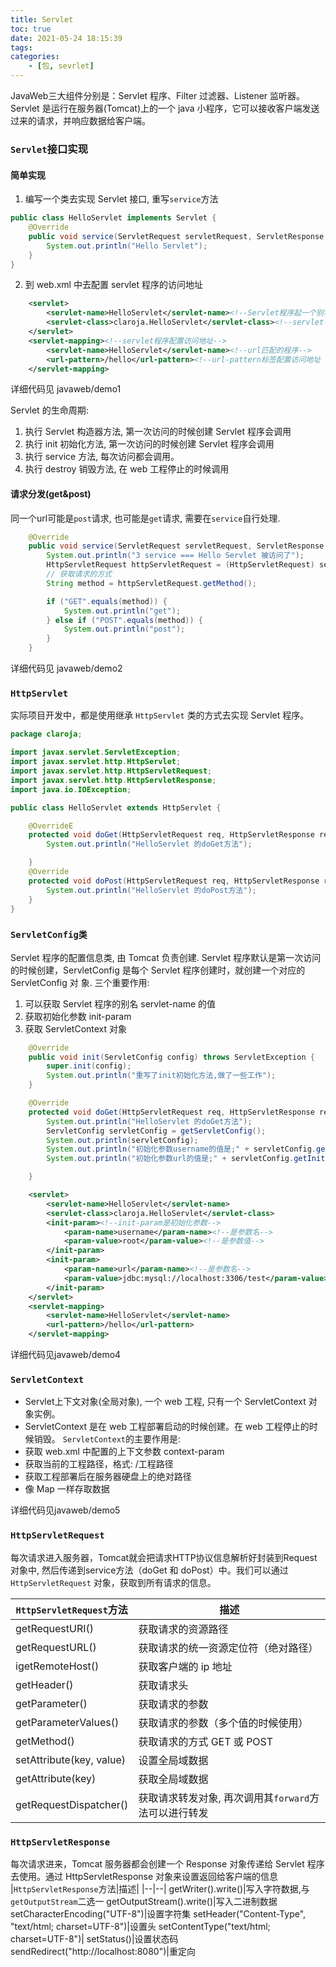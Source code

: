 ```yaml
---
title: Servlet
toc: true
date: 2021-05-24 18:15:39
tags:
categories:
    - [包, sevrlet]
---
```

JavaWeb三大组件分别是：Servlet 程序、Filter 过滤器、Listener 监听器。
Servlet 是运行在服务器(Tomcat)上的一个 java 小程序，它可以接收客户端发送过来的请求，并响应数据给客户端。
<!--more-->

### `Servlet`接口实现


#### 简单实现
1. 编写一个类去实现 Servlet 接口, 重写`service`方法
```java
public class HelloServlet implements Servlet {
    @Override
    public void service(ServletRequest servletRequest, ServletResponse servletResponse) throws ServletException, IOException {
        System.out.println("Hello Servlet");
    }
}
```


2. 到 web.xml 中去配置 servlet 程序的访问地址
```xml
    <servlet>
        <servlet-name>HelloServlet</servlet-name><!--Servlet程序起一个别名 -->
        <servlet-class>claroja.HelloServlet</servlet-class><!--servlet-class是Servlet程序的全类名-->
    </servlet>
    <servlet-mapping><!--servlet程序配置访问地址-->
        <servlet-name>HelloServlet</servlet-name><!--url匹配的程序-->
        <url-pattern>/hello</url-pattern><!--url-pattern标签配置访问地址   /hello 表示地址为：http://ip:port/工程路径/hello-->
    </servlet-mapping>
```
详细代码见 javaweb/demo1

Servlet 的生命周期:
1. 执行 Servlet 构造器方法, 第一次访问的时候创建 Servlet 程序会调用
2. 执行 init 初始化方法, 第一次访问的时候创建 Servlet 程序会调用
3. 执行 service 方法, 每次访问都会调用。
4. 执行 destroy 销毁方法, 在 web 工程停止的时候调用



#### 请求分发(get&post)
同一个url可能是`post`请求, 也可能是`get`请求, 需要在`service`自行处理.
```java
    @Override
    public void service(ServletRequest servletRequest, ServletResponse servletResponse) throws ServletException, IOException {
        System.out.println("3 service === Hello Servlet 被访问了");
        HttpServletRequest httpServletRequest = (HttpServletRequest) servletRequest;
        // 获取请求的方式
        String method = httpServletRequest.getMethod();

        if ("GET".equals(method)) {
            System.out.println("get");
        } else if ("POST".equals(method)) {
            System.out.println("post");
        }
    }
```

详细代码见 javaweb/demo2

### `HttpServlet`
实际项目开发中，都是使用继承 `HttpServlet` 类的方式去实现 Servlet 程序。
```java
package claroja;

import javax.servlet.ServletException;
import javax.servlet.http.HttpServlet;
import javax.servlet.http.HttpServletRequest;
import javax.servlet.http.HttpServletResponse;
import java.io.IOException;

public class HelloServlet extends HttpServlet {

    @OverrideE
    protected void doGet(HttpServletRequest req, HttpServletResponse resp) throws ServletException, IOException {
        System.out.println("HelloServlet 的doGet方法");

    }
    @Override
    protected void doPost(HttpServletRequest req, HttpServletResponse resp) throws ServletException, IOException {
        System.out.println("HelloServlet 的doPost方法");
    }
}

```


### `ServletConfig类`
Servlet 程序的配置信息类, 由 Tomcat 负责创建.
Servlet 程序默认是第一次访问的时候创建，ServletConfig 是每个 Servlet 程序创建时，就创建一个对应的 ServletConfig 对
象.
三个重要作用:
1. 可以获取 Servlet 程序的别名 servlet-name 的值
2. 获取初始化参数 init-param
3. 获取 ServletContext 对象

```java
    @Override
    public void init(ServletConfig config) throws ServletException {
        super.init(config);
        System.out.println("重写了init初始化方法,做了一些工作");
    }

    @Override
    protected void doGet(HttpServletRequest req, HttpServletResponse resp) throws ServletException, IOException {
        System.out.println("HelloServlet 的doGet方法");
        ServletConfig servletConfig = getServletConfig();
        System.out.println(servletConfig);
        System.out.println("初始化参数username的值是;" + servletConfig.getInitParameter("username"));
        System.out.println("初始化参数url的值是;" + servletConfig.getInitParameter("url"));

    }
```

```xml
    <servlet>
        <servlet-name>HelloServlet</servlet-name>
        <servlet-class>claroja.HelloServlet</servlet-class>
        <init-param><!--init-param是初始化参数-->
            <param-name>username</param-name><!--是参数名-->
            <param-value>root</param-value><!--是参数值-->
        </init-param>
        <init-param>
            <param-name>url</param-name><!--是参数名-->
            <param-value>jdbc:mysql://localhost:3306/test</param-value><!--是参数值-->
        </init-param>
    </servlet>
    <servlet-mapping>
        <servlet-name>HelloServlet</servlet-name>
        <url-pattern>/hello</url-pattern>
    </servlet-mapping>
```

详细代码见javaweb/demo4


### `ServletContext`
- Servlet上下文对象(全局对象), 一个 web 工程, 只有一个 ServletContext 对象实例。
- ServletContext 是在 web 工程部署启动的时候创建。在 web 工程停止的时候销毁。
`ServletContext`的主要作用是:
- 获取 web.xml 中配置的上下文参数 context-param
- 获取当前的工程路径，格式: /工程路径
- 获取工程部署后在服务器硬盘上的绝对路径
- 像 Map 一样存取数据


详细代码见javaweb/demo5


### `HttpServletRequest`
每次请求进入服务器，Tomcat就会把请求HTTP协议信息解析好封装到Request对象中, 然后传递到service方法（doGet 和 doPost）中。我们可以通过 `HttpServletRequest` 对象，获取到所有请求的信息。

|`HttpServletRequest`方法|描述|
|--|--|
|getRequestURI() |获取请求的资源路径|
|getRequestURL() |获取请求的统一资源定位符（绝对路径）|
|igetRemoteHost() |获取客户端的 ip 地址|
|getHeader() |获取请求头|
|getParameter() |获取请求的参数|
|getParameterValues() |获取请求的参数（多个值的时候使用）|
|getMethod() |获取请求的方式 GET 或 POST|
|setAttribute(key, value)|设置全局域数据|
|getAttribute(key) |获取全局域数据|
|getRequestDispatcher() |获取请求转发对象, 再次调用其`forward`方法可以进行转发|


### `HttpServletResponse`
每次请求进来，Tomcat 服务器都会创建一个 Response 对象传递给 Servlet 程序去使用。通过 HttpServletResponse 对象来设置返回给客户端的信息
|`HttpServletResponse`方法|描述|
|--|--|
getWriter().write()|写入字符数据,与`getOutputStream`二选一
getOutputStream().write()|写入二进制数据
setCharacterEncoding("UTF-8")|设置字符集
setHeader("Content-Type", "text/html; charset=UTF-8")|设置头
setContentType("text/html; charset=UTF-8")|
setStatus()|设置状态码
sendRedirect("http://localhost:8080")|重定向